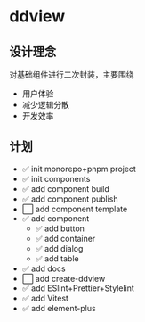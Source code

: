 # ddview
  
## 设计理念
对基础组件进行二次封装，主要围绕
- 用户体验
- 减少逻辑分散
- 开发效率
  
## 计划
- :white_check_mark: init monorepo+pnpm project
- :white_check_mark: init components
- :white_check_mark: add component build 
- :white_check_mark: add component publish
- :white_large_square: add component template 
- :white_check_mark: add component
  - :white_check_mark: add button
  - :white_check_mark: add container
  - :white_check_mark: add dialog
  - :white_check_mark: add table
- :white_check_mark: add docs 
- :white_large_square: add create-ddview
- :white_check_mark: add ESlint+Prettier+Stylelint
- :white_check_mark: add Vitest
- :white_check_mark: add element-plus




